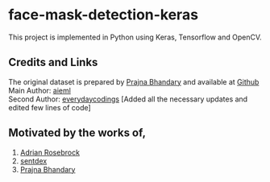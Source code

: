 # face-mask-detection-keras

This project is implemented in Python using Keras, Tensorflow and OpenCV.

## Credits and Links

The original dataset is prepared by [Prajna Bhandary](https://www.linkedin.com/in/prajna-bhandary-0b03a416a/) and available at [Github](https://github.com/prajnasb/observations/tree/master/experiements/data)<br>
Main Author: [aieml](https://github.com/aieml)<br>
Second Author: [everydaycodings](https://github.com/everydaycodings) [Added all the necessary updates and edited few lines of code]<br>

## Motivated by the works of,

1. [Adrian Rosebrock](https://www.pyimagesearch.com/2020/05/04/covid-19-face-mask-detector-with-opencv-keras-tensorflow-and-deep-learning/)
2. [sentdex](https://pythonprogramming.net/convolutional-neural-network-deep-learning-python-tensorflow-keras/)
3. [Prajna Bhandary](https://github.com/prajnasb/observations/tree/master/experiements/data)
